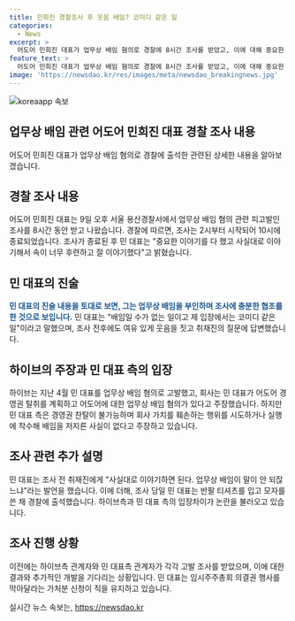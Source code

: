 ```yaml
---
title: 민희진 경찰조사 후 웃음 배임? 코미디 같은 일
categories:
  - News
excerpt: >
  어도어 민희진 대표가 업무상 배임 혐의로 경찰에 8시간 조사를 받았고, 이에 대해 중요한 사실대로 다 얘기해 속이 후련하고 배임 말도 안 된다며 부인했다. 경찰은 민 대표를 전날 오후 2시에 소환하고, 오후 10시에 조사를 마쳤다고 밝혔다. 민 대표는 업무상 배임을 부인하며 코미디 같은 일이라고 설명했고, 하이브에서의 고발로 조사가 지연된 것이라고 언급했다. 하이브는 경영권 탈취 의혹을 제기하며 민 대표를 고발했고, 관련된 조사가 이어지고 있다.
feature_text: >
  어도어 민희진 대표가 업무상 배임 혐의로 경찰에 8시간 조사를 받았고, 이에 대해 중요한 사실대로 다 얘기해 속이 후련하고 배임 말도 안 된다며 부인했다. 경찰은 민 대표를 전날 오후 2시에 소환하고, 오후 10시에 조사를 마쳤다고 밝혔다. 민 대표는 업무상 배임을 부인하며 코미디 같은 일이라고 설명했고, 하이브에서의 고발로 조사가 지연된 것이라고 언급했다. 하이브는 경영권 탈취 의혹을 제기하며 민 대표를 고발했고, 관련된 조사가 이어지고 있다.
image: 'https://newsdao.kr/res/images/meta/newsdao_breakingnews.jpg'
---
```


<p><img src="https://newsdao.kr/res/images/meta/newsdao_breakingnews.jpg" alt="koreaapp 속보" /></p>

<h2>업무상 배임 관련 어도어 민희진 대표 경찰 조사 내용</h2>

<p data-ke-size="size16">어도어 민희진 대표가 업무상 배임 혐의로 경찰에 출석한 관련된 상세한 내용을 알아보겠습니다.</p>

<h2 data-ke-size="size26">경찰 조사 내용</h2>

<p data-ke-size="size16">어도어 민희진 대표는 9일 오후 서울 용산경찰서에서 업무상 배임 혐의 관련 피고발인 조사를 8시간 동안 받고 나왔습니다. 경찰에 따르면, 조사는 2시부터 시작되어 10시에 종료되었습니다. 조사가 종료된 후 민 대표는 "중요한 이야기를 다 했고 사실대로 이야기해서 속이 너무 후련하고 잘 이야기했다"고 밝혔습니다.</p>

<h2 data-ke-size="size26">민 대표의 진술</h2>

<p data-ke-size="size16"><b><span style="color: #1a5490;">민 대표의 진술 내용을 토대로 보면, 그는 업무상 배임을 부인하며 조사에 충분한 협조를 한 것으로 보입니다.</span></b> 민 대표는 "배임일 수가 없는 일이고 제 입장에서는 코미디 같은 일"이라고 말했으며, 조사 전후에도 여유 있게 웃음을 짓고 취재진의 질문에 답변했습니다.</p>

<h2 data-ke-size="size26">하이브의 주장과 민 대표 측의 입장</h2>

<p data-ke-size="size16">하이브는 지난 4월 민 대표를 업무상 배임 혐의로 고발했고, 회사는 민 대표가 어도어 경영권 탈취를 계획하고 어도어에 대한 업무상 배임 혐의가 있다고 주장했습니다. 하지만 민 대표 측은 경영권 찬탈이 불가능하며 회사 가치를 훼손하는 행위를 시도하거나 실행에 착수해 배임을 저지른 사실이 없다고 주장하고 있습니다.</p>

<h2 data-ke-size="size26">조사 관련 추가 설명</h2>

<p data-ke-size="size16">민 대표는 조사 전 취재진에게 "사실대로 이야기하면 된다. 업무상 배임이 말이 안 되잖느냐"라는 발언을 했습니다. 이에 더해, 조사 당일 민 대표는 반팔 티셔츠를 입고 모자를 쓴 채 경찰에 출석했습니다. 하이브측과 민 대표 측의 입장차이가 논란을 불러오고 있습니다.</p>

<h2 data-ke-size="size26">조사 진행 상황</h2>

<p data-ke-size="size16">이전에는 하이브측 관계자와 민 대표측 관계자가 각각 고발 조사를 받았으며, 이에 대한 결과와 추가적인 개발을 기다리는 상황입니다. 민 대표는 임시주주총회 의결권 행사를 막아달라는 가처분 신청이 직을 유지하고 있습니다.</p>
실시간 뉴스 속보는, <a href="https://newsdao.kr" rel="dofollow">https://newsdao.kr</a>


